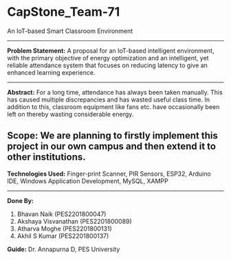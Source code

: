 # CapStone_Team-71
An IoT-based Smart Classroom Environment

------------------------------------------------------------------------------------------------------------------
**Problem Statement:** 
A proposal for an IoT-based intelligent environment, with the primary objective of energy optimization and an intelligent, yet reliable attendance system that focuses on reducing latency to give an enhanced learning experience.

------------------------------------------------------------------------------------------------------------------
**Abstract:**
For a long time, attendance has always been taken manually. This has caused multiple discrepancies and has wasted useful class time.
In addition to this, classroom equipment like fans etc. have occasionally been left on thereby wasting considerable energy.

**Scope:**
We are planning to firstly implement this project in our own campus and then extend it to other institutions.
------------------------------------------------------------------------------------------------------------------
**Technologies Used:** Finger-print Scanner, PIR Sensors, ESP32, Arduino IDE, Windows Application Development, MySQL, XAMPP

------------------------------------------------------------------------------------------------------------------
**Done By:**
1. Bhavan Naik (PES2201800047)
2. Akshaya Visvanathan (PES2201800089)
3. Atharva Moghe (PES2201800131)
4. Akhil S Kumar (PES2201800137)

**Guide:** Dr. Annapurna D, PES University
